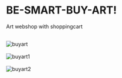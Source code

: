 <h1>BE-SMART-BUY-ART!</h1>

Art webshop with shoppingcart<br><br>

![buyart](https://user-images.githubusercontent.com/38325801/134514330-2fe8b155-0a0e-4b55-b0eb-6f1e877aea8f.png)<br><br>
![buyart1](https://user-images.githubusercontent.com/38325801/134514337-9c4ebd12-4c50-4ade-a989-f6a14a09f77e.png)<br><br>
![buyart2](https://user-images.githubusercontent.com/38325801/134514341-f261071a-38f1-4083-8fdd-da468fa554bd.png)<br><br>
